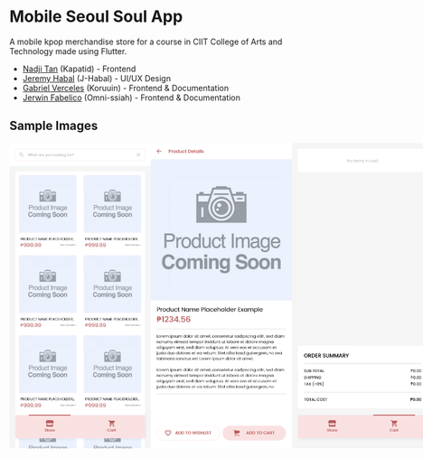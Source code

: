 # Mobile Seoul Soul App

A mobile kpop merchandise store for a course in CIIT College of Arts and Technology made using Flutter.

- [Nadji Tan](https://github.com/Kapatid) (Kapatid) - Frontend
- [Jeremy Habal](https://github.com/J-Habal) (J-Habal) - UI/UX Design
- [Gabriel Verceles](https://github.com/Koruuin) (Koruuin) - Frontend & Documentation
- [Jerwin Fabelico](https://github.com/Omni-ssiah) (Omni-ssiah) - Frontend & Documentation

## Sample Images

<div style="display: flex;">
  <img src="./sample/Home-Store Page.png" width="250" title="Home Page"/>
  <img src="./sample/Product Page.png" width="250" title="Details page"/>
  <img src="./sample/Cart.png" width="250" title="Cart page"/>
</div>
